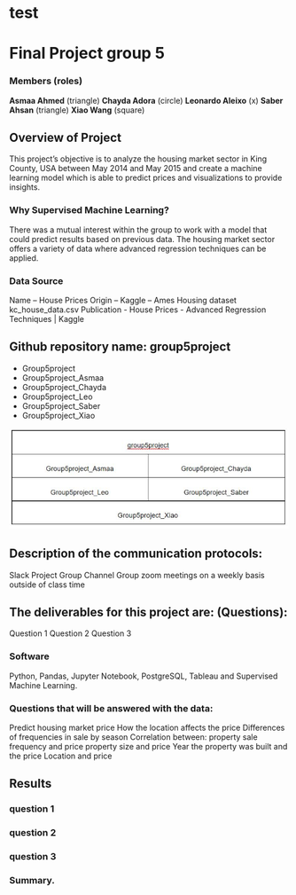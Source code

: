 # test

# Final Project group 5
 ### Members (roles)
**Asmaa Ahmed** (triangle)
**Chayda Adora** (circle)
**Leonardo Aleixo** (x)
**Saber Ahsan** (triangle)
**Xiao Wang** (square)
 
 ## Overview of Project
This project’s objective is to analyze the housing market sector in King County, USA between May 2014 and May 2015 and create a machine learning model which is able to predict prices and visualizations to provide insights.
 
 ### Why Supervised Machine Learning?
There was a mutual interest within the group to work with a model that could predict results based on previous data. The housing market sector offers a variety of data where advanced regression techniques can be applied.
 
### Data Source
Name – House Prices
Origin – Kaggle – Ames Housing dataset
kc_house_data.csv
Publication - House Prices - Advanced Regression Techniques | Kaggle
 

## Github repository name: group5project
* Group5project
* Group5project_Asmaa
* Group5project_Chayda
* Group5project_Leo
* Group5project_Saber
* Group5project_Xiao

![name-of-you-image](https://github.com/SeanW029/group5project/blob/Asmaa/group5project%20github.JPG)

  
 ## Description of the communication protocols:
Slack Project Group Channel
Group zoom meetings on a weekly basis outside of class time

## The deliverables for this project are: (Questions):
Question 1
Question 2 
Question 3
### Software
Python, Pandas, Jupyter Notebook, PostgreSQL, Tableau and Supervised Machine Learning.
### Questions that will be answered with the data:
Predict housing market price 
How the location affects the price 
Differences of frequencies in sale by season
Correlation between:
property sale frequency and price
property size and price 
Year the property was built and the price
Location and price

## Results
### question 1
### question 2
### question 3
### Summary.

